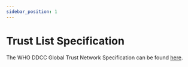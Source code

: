 ```yaml
---
sidebar_position: 1
---
```


# Trust List Specification

The WHO DDCC Global Trust Network Specification can be found [here](https://github.com/WorldHealthOrganization/ddcc-trust/blob/main/TrustListSpecification.md).
